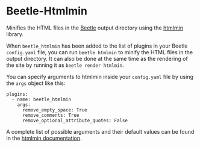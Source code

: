 # Beetle-Htmlmin

Minifies the HTML files in the [Beetle](https://github.com/cknv/beetle) output directory using the [htmlmin](https://github.com/mankyd/htmlmin) library.

When `beetle_htmlmin` has been added to the list of plugins in your Beetle `config.yaml` file, you can run `beetle htmlmin` to minify the HTML files in the output directory. It can also be done at the same time as the rendering of the site by running it as `beetle render htmlmin`.

You can specify arguments to htmlmin inside your `config.yaml` file by using the `args` object like this:

    plugins:
      - name: beetle_htmlmin
        args:
          remove_empty_space: True
          remove_comments: True
          remove_optional_attribute_quotes: False

A complete list of possible arguments and their default values can be found in the [htmlmin documentation](https://htmlmin.readthedocs.org/en/latest/reference.html).

